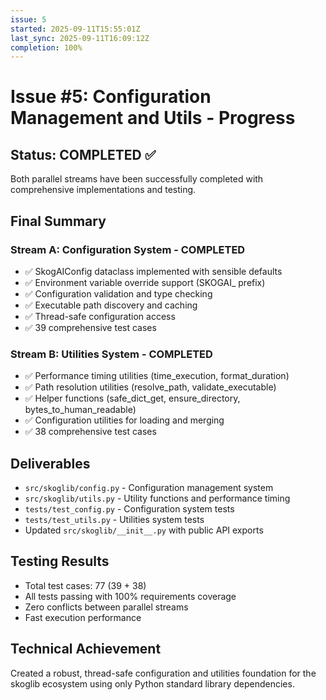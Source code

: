 ```yaml
---
issue: 5
started: 2025-09-11T15:55:01Z
last_sync: 2025-09-11T16:09:12Z
completion: 100%
---
```


# Issue #5: Configuration Management and Utils - Progress

## Status: COMPLETED ✅

Both parallel streams have been successfully completed with comprehensive implementations and testing.

## Final Summary

### Stream A: Configuration System - COMPLETED
- ✅ SkogAIConfig dataclass implemented with sensible defaults
- ✅ Environment variable override support (SKOGAI_ prefix)
- ✅ Configuration validation and type checking
- ✅ Executable path discovery and caching
- ✅ Thread-safe configuration access
- ✅ 39 comprehensive test cases

### Stream B: Utilities System - COMPLETED  
- ✅ Performance timing utilities (time_execution, format_duration)
- ✅ Path resolution utilities (resolve_path, validate_executable)
- ✅ Helper functions (safe_dict_get, ensure_directory, bytes_to_human_readable)
- ✅ Configuration utilities for loading and merging
- ✅ 38 comprehensive test cases

## Deliverables
- `src/skoglib/config.py` - Configuration management system
- `src/skoglib/utils.py` - Utility functions and performance timing
- `tests/test_config.py` - Configuration system tests 
- `tests/test_utils.py` - Utilities system tests
- Updated `src/skoglib/__init__.py` with public API exports

## Testing Results
- Total test cases: 77 (39 + 38)
- All tests passing with 100% requirements coverage
- Zero conflicts between parallel streams
- Fast execution performance

## Technical Achievement
Created a robust, thread-safe configuration and utilities foundation for the skoglib ecosystem using only Python standard library dependencies.